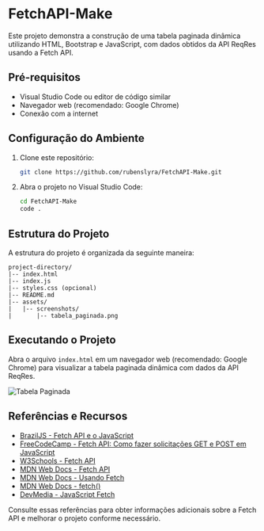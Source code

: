 # FetchAPI-Make

Este projeto demonstra a construção de uma tabela paginada dinâmica utilizando HTML, Bootstrap e JavaScript, com dados obtidos da API ReqRes usando a Fetch API.

## Pré-requisitos

- Visual Studio Code ou editor de código similar
- Navegador web (recomendado: Google Chrome)
- Conexão com a internet

## Configuração do Ambiente

1. Clone este repositório:
   ```bash
   git clone https://github.com/rubenslyra/FetchAPI-Make.git
   ```

2. Abra o projeto no Visual Studio Code:
   ```bash
   cd FetchAPI-Make
   code .
   ```

## Estrutura do Projeto

A estrutura do projeto é organizada da seguinte maneira:

```plaintext
project-directory/
|-- index.html
|-- index.js
|-- styles.css (opcional)
|-- README.md
|-- assets/
|   |-- screenshots/
|       |-- tabela_paginada.png
```

## Executando o Projeto

Abra o arquivo `index.html` em um navegador web (recomendado: Google Chrome) para visualizar a tabela paginada dinâmica com dados da API ReqRes.

![Tabela Paginada](https://github.com/rubenslyra/FetchAPI-Make/assets/37023108/8173a9a5-e8e9-4b47-83b0-789d314fe37b)

## Referências e Recursos

- [BrazilJS - Fetch API e o JavaScript](https://www.braziljs.org/p/fetch-api-e-o-javascript)
- [FreeCodeCamp - Fetch API: Como fazer solicitações GET e POST em JavaScript](https://www.freecodecamp.org/portuguese/news/fetch-api-como-fazer-solicitacoes-get-e-post-em-javascript/)
- [W3Schools - Fetch API](https://www.w3schools.com/jsref/api_fetch.asp)
- [MDN Web Docs - Fetch API](https://developer.mozilla.org/en-US/docs/Web/API/Fetch_API)
- [MDN Web Docs - Usando Fetch](https://developer.mozilla.org/pt-BR/docs/Web/API/Fetch_API/Using_Fetch)
- [MDN Web Docs - fetch()](https://developer.mozilla.org/en-US/docs/Web/API/fetch)
- [DevMedia - JavaScript Fetch](https://www.devmedia.com.br/javascript-fetch/41206)

Consulte essas referências para obter informações adicionais sobre a Fetch API e melhorar o projeto conforme necessário.
